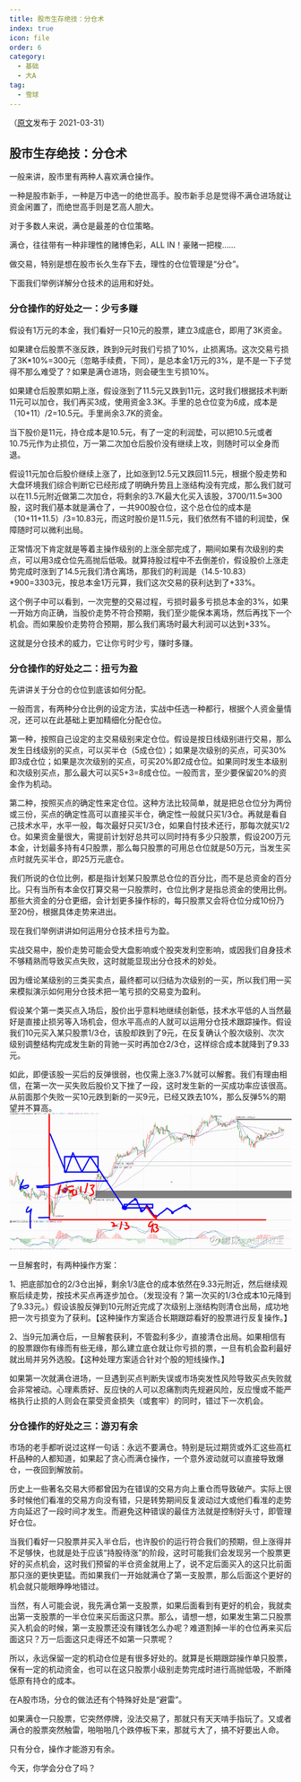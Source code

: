 ```yaml
---
title: 股市生存绝技：分仓术
index: true
icon: file
order: 6
category:
  - 基础
  - 大A
tag:  
  - 雪球
---  
```


（[原文](https://xueqiu.com/1613417401/176010552)发布于 2021-03-31）  

## 股市生存绝技：分仓术  

一般来讲，股市里有两种人喜欢满仓操作。  

一种是股市新手，一种是万中选一的绝世高手。股市新手总是觉得不满仓进场就让资金闲置了，而绝世高手则是艺高人胆大。  

对于多数人来说，满仓是最差的仓位策略。  

满仓，往往带有一种非理性的赌博色彩，ALL IN！豪赌一把梭……  

做交易，特别是想在股市长久生存下去，理性的仓位管理是“分仓”。  

下面我们举例详解分仓技术的运用和好处。  

### 分仓操作的好处之一：少亏多赚  

假设有1万元的本金，我们看好一只10元的股票，建立3成底仓，即用了3K资金。  

如果建仓后股票不涨反跌，跌到9元时我们亏损了10%，止损离场。这次交易亏损了3K*10%=300元（忽略手续费，下同），是总本金1万元的3%，是不是一下子觉得不那么难受了？如果是满仓进场，则会硬生生亏损10%。  

如果建仓后股票如期上涨，假设涨到了11.5元又跌到11元，这时我们根据技术判断11元可以加仓，我们再买3成，使用资金3.3K。手里的总仓位变为6成，成本是（10+11）/2=10.5元。手里尚余3.7K的资金。  

当下股价是11元，持仓成本是10.5元，有了一定的利润垫，可以把10.5元或者10.75元作为止损位，万一第二次加仓后股价没有继续上攻，则随时可以全身而退。  

假设11元加仓后股价继续上涨了，比如涨到12.5元又跌回11.5元，根据个股走势和大盘环境我们综合判断它已经形成了明确升势且上涨结构没有完成，那么我们就可以在11.5元附近做第二次加仓，将剩余的3.7K最大化买入该股，3700/11.5≈300股，这时我们基本就是满仓了，一共900股仓位，这个总仓位的成本是（10+11+11.5）/3=10.83元，而这时股价是11.5元，我们依然有不错的利润垫，保障随时可以微利出局。  

正常情况下肯定就是等着主操作级别的上涨全部完成了，期间如果有次级别的卖点，可以用3成仓位先高抛后低吸。就算持股过程中不去倒差价，假设股价上涨走势完成时涨到了14.5元我们清仓离场，那我们的利润是（14.5-10.83）*900=3303元，按总本金1万元算，我们这次交易的获利达到了+33%。  

这个例子中可以看到，一次完整的交易过程，亏损时最多亏损总本金的3%，如果一开始方向正确，当股价走势不符合预期，我们至少能保本离场，然后再找下一个机会。而如果股价走势符合预期，那么我们离场时最大利润可以达到+33%。  

这就是分仓技术的威力，它让你亏时少亏，赚时多赚。  

### 分仓操作的好处之二：扭亏为盈  

先讲讲关于分仓的仓位到底该如何分配。  

一般而言，有两种分仓比例的设定方法，实战中任选一种都行，根据个人资金量情况，还可以在此基础上更加精细化分配仓位。  

第一种，按照自己设定的主交易级别来定仓位。假设是按日线级别进行交易，那么发生日线级别的买点，可以买半仓（5成仓位）；如果是次级别的买点，可买30%即3成仓位；如果是次次级别的买点，可买20%即2成仓位。如果同时发生本级别和次级别买点，那么最大可以买5+3=8成仓位。一般而言，至少要保留20%的资金作为机动。  

第二种，按照买点的确定性来定仓位。这种方法比较简单，就是把总仓位分为两份或三份，买点的确定性高可以直接买半仓，确定性一般就只买1/3仓。再就是看自己技术水平，水平一般，每次最好只买1/3仓，如果自忖技术还行，那每次就买1/2仓。如果资金量很大，需提前计划好总共可以同时持有多少只股票，假设200万元本金，计划最多持有4只股票，那么每只股票的可用总仓位就是50万元，当发生买点时就先买半仓，即25万元底仓。  

我们所说的仓位比例，都是指计划某只股票总仓位的百分比，而不是总资金的百分比。只有当所有本金仅打算交易一只股票时，仓位比例才是指总资金的使用比例。那些大资金的分仓更细，会计划更多操作标的，每只股票又会将仓位分成10份乃至20份，根据具体走势来进出。  

现在我们举例讲讲如何运用分仓技术扭亏为盈。  

实战交易中，股价走势可能会受大盘影响或个股突发利空影响，或因我们自身技术不够精熟而导致买点失败，这时就能显现出分仓技术的妙处。  

因为缠论某级别的三类买卖点，最终都可以归结为次级别的一买，所以我们用一买来模拟演示如何用分仓技术把一笔亏损的交易变为盈利。  

假设某个第一类买点入场后，股价出乎意料地继续创新低，技术水平低的人当然最好是直接止损另等入场机会，但水平高点的人就可以运用分仓技术跟踪操作。假设我们10元买入某只股票1/3仓，该股却跌到了9元，在反复确认个股次级别、次次级别调整结构完成发生新的背驰一买时再加仓2/3仓，这样综合成本就降到了9.33元。  

如此，即便该股一买后的反弹很弱，也仅需上涨3.7%就可以解套。我们有理由相信，在第一次一买失败后股价又下挫了一段，这时发生新的一买成功率应该很高。从前面那个失败一买10元跌到新的一买9元，已经又跌去10%，那么反弹5%的期望并不算高。  
![alt text](178886345722c853fed2146d.png!800.jpg)  

一旦解套时，有两种操作方案：  

1、把底部加仓的2/3仓出掉，剩余1/3底仓的成本依然在9.33元附近，然后继续观察后续走势，按技术买点再逐步加仓。（发现没有？第一次买的1/3仓成本10元降到了9.33元。）假设该股反弹到10元附近完成了次级别上涨结构则清仓出局，成功地把一次亏损变为了获利。【这种操作方案适合长期跟踪看好的股票进行反复操作。】  

2、当9元加满仓后，一旦解套获利，不管盈利多少，直接清仓出局。如果相信有的股票跟你有缘而有些无缘，那么建立底仓就让你亏损的票，一旦有机会盈利最好就出局并另外选股。【这种处理方案适合针对个股的短线操作。】  

如果第一次就满仓进场，一旦遇到买点判断失误或市场突发性风险导致买点失败就会非常被动。心理素质好、反应快的人可以忍痛割肉先规避风险，反应慢或不能严格执行止损的人则会在蒙受资金损失（或套牢）的同时，错过下一次机会。  

### 分仓操作的好处之三：游刃有余  

市场的老手都听说过这样一句话：永远不要满仓。特别是玩过期货或外汇这些高杠杆品种的人都知道，如果起了贪心而满仓操作，一个意外波动就可以直接导致爆仓，一夜回到解放前。  

历史上一些著名交易大师都曾因为在错误的交易方向上重仓而导致破产。实际上很多时候他们看准的交易方向没有错，只是转势期间反复波动过大或他们看准的走势方向延迟了一段时间才发生。而避免这种错误的最佳方法就是控制好头寸，即管理好仓位。  

当我们看好一只股票并买入半仓后，也许股价的运行符合我们的预期，但上涨得并不足够快，也就是处于应该“持股待涨”的阶段，这时可能我们会发现另一个股票更好的买点机会，这时我们预留的半仓资金就用上了，说不定后面买入的这只比前面那只涨的更快更猛。而如果我们一开始就满仓了第一支股票，那么后面这个更好的机会就只能眼睁睁地错过。  

当然，有人可能会说，我先满仓第一支股票，如果后面看到有更好的机会，我就卖出第一支股票的一半仓位来买后面这只票。那么，请想一想，如果发生第二只股票买入机会的时候，第一支股票还没有赚钱怎么办呢？难道割掉一半的仓位再来买后面这只？万一后面这只走得还不如第一只票呢？  

所以，永远保留一定的机动仓位是有很多好处的。就算是长期跟踪操作单只股票，保有一定的机动资金，也可以在这只股票小级别走势完成时进行高抛低吸，不断降低原有持仓的成本。  

在A股市场，分仓的做法还有个特殊好处是“避雷”。  

如果满仓一只股票，它突然停牌，没法交易了，那就只有天天啃手指玩了。又或者满仓的股票突然触雷，啪啪啪几个跌停板下来，那就亏大了，搞不好要出人命。  

只有分仓，操作才能游刃有余。  

今天，你学会分仓了吗？  
